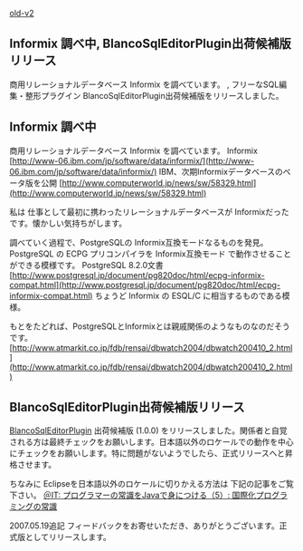[old-v2](ig070517-orig.html)

## Informix 調べ中, BlancoSqlEditorPlugin出荷候補版リリース

商用リレーショナルデータベース Informix を調べています。 , フリーなSQL編集・整形プラグイン BlancoSqlEditorPlugin出荷候補版をリリースしました。






## Informix 調べ中


商用リレーショナルデータベース Informix を調べています。
Informix
  [http://www-06.ibm.com/jp/software/data/informix/](http://www-06.ibm.com/jp/software/data/informix/)
  IBM、次期Informixデータベースのベータ版を公開 
  [http://www.computerworld.jp/news/sw/58329.html](http://www.computerworld.jp/news/sw/58329.html)


私は 仕事として最初に携わったリレーショナルデータベースが Informixだったです。懐かしい気持ちがします。

調べていく過程で、PostgreSQLの Informix互換モードなるものを発見。PostgreSQL の ECPG プリコンパイラを Informix互換モード
で動作させることができる模様です。
PostgreSQL 8.2.0文書
  [http://www.postgresql.jp/document/pg820doc/html/ecpg-informix-compat.html](http://www.postgresql.jp/document/pg820doc/html/ecpg-informix-compat.html)
  ちょうど Informix の ESQL/C に相当するものである模様。


もとをたどれば、PostgreSQLとInformixとは親戚関係のようなものなのだそうです。
[http://www.atmarkit.co.jp/fdb/rensai/dbwatch2004/dbwatch200410_2.html](http://www.atmarkit.co.jp/fdb/rensai/dbwatch2004/dbwatch200410_2.html)


## BlancoSqlEditorPlugin出荷候補版リリース


[BlancoSqlEditorPlugin](http://www.igapyon.jp/blanco/blancosqleditorplugin.html) 出荷候補版 (1.0.0) をリリースしました。関係者と自覚される方は最終チェックをお願いします。日本語以外のロケールでの動作を中心にチェックをお願いします。特に問題がないようでしたら、正式リリースへと昇格させます。

ちなみに Eclipseを日本語以外のロケールに切りかえる方法は 下記の記事をご覧下さい。
[＠IT: プログラマーの常識をJavaで身につける（5）: 国際化プログラミングの常識](http://www.atmarkit.co.jp/fjava/rensai4/programer05/programer05_1.html)


2007.05.19追記 フィードバックをお寄せいただき、ありがとうございます。正式版としてリリースします。